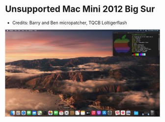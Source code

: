 # Unsupported Mac Mini 2012 Big Sur
* Credits: Barry and Ben micropatcher, TQCB Loltigerflash

![Screenshot](https://github.com/yahgoo/Unsupported-Mac-Mini-2012-Big-Sur/blob/main/Screenshot%202020-11-19%20at%204.12.41%20PM.png)
